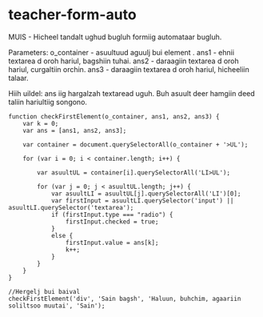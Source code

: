 # teacher-form-auto
MUIS - Hicheel tandalt ughud bugluh formiig automataar bugluh.

Parameters:
o_container - asuultuud aguulj bui element .
ans1 - ehnii textarea d oroh hariul, bagshiin tuhai.
ans2 - daraagiin  textarea d oroh hariul, curgaltiin orchin.
ans3 - daraagiin  textarea d oroh hariul, hicheeliin talaar.

Hiih uildel:
ans iig hargalzah textaread uguh.
Buh asuult deer hamgiin deed taliin hariultiig songono.

	function checkFirstElement(o_container, ans1, ans2, ans3) {
		var k = 0;
		var ans = [ans1, ans2, ans3];

		var container = document.querySelectorAll(o_container + '>UL');

		for (var i = 0; i < container.length; i++) {

			var asuultUL = container[i].querySelectorAll('LI>UL');

			for (var j = 0; j < asuultUL.length; j++) {
				var asuultLI = asuultUL[j].querySelectorAll('LI')[0];
				var firstInput = asuultLI.querySelector('input') || asuultLI.querySelector('textarea');
				if (firstInput.type === "radio") {
					firstInput.checked = true;
				}
				else {
					firstInput.value = ans[k];
					k++;
				}
			}
		}
	}

	//Hergelj bui baival
	checkFirstElement('div', 'Sain bagsh', 'Haluun, buhchim, agaariin soliltsoo muutai', 'Sain');
